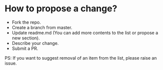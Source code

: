 # How to propose a change?
- Fork the repo.
- Create a branch from master.
- Update readme.md (You can add more contents to the list or propose a new section).
- Describe your change.
- Submit a PR.

PS: If you want to suggest removal of an item from the list, please raise an issue.
